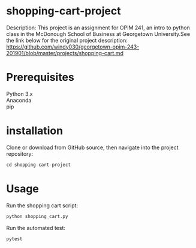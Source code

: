 # shopping-cart-project
Description: This project is an assignment for OPIM 241, an intro to python class in the McDonough School of Business at Georgetown University.See the link below for the original project description:
https://github.com/windy030/georgetown-opim-243-201901/blob/master/projects/shopping-cart.md

# Prerequisites
Python 3.x  
Anaconda   
pip  

# installation

Clone or download from GitHub source, then navigate into the project repository:

``` py
cd shopping-cart-project
```

# Usage

Run the shopping cart script:

``` py
python shopping_cart.py
```

Run the automated test:

``` py
pytest
```

